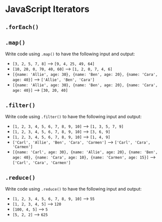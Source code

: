 # JavaScript Iterators

## `.forEach()`

## `.map()`
Write code using `.map()` to have the following input and output:

- `[3, 2, 5, 7, 8]` --> `[9, 4, 25, 49, 64]`
- `[10, 20, 0, 70, 40, 60]` --> `[1, 2, 0, 7, 4, 6]`
- `[{name: 'Allie', age: 30}, {name: 'Ben', age: 20}, {name: 'Cara', age: 40}]` --> `['Allie', 'Ben', 'Cara']`
- `[{name: 'Allie', age: 30}, {name: 'Ben', age: 20}, {name: 'Cara', age: 40}]` --> `[30, 20, 40]`

## `.filter()`
Write code using `.filter()` to have the following input and output:

- `[1, 2, 3, 4, 5, 6, 7, 8, 9, 10]` --> `[1, 3, 5, 7, 9]`
- `[1, 2, 3, 4, 5, 6, 7, 8, 9, 10]` --> `[3, 6, 9]`
- `[1, 2, 3, 4, 5, 6, 7, 8, 9, 10]` --> `[1, 4, 9]`
- `['Carl', 'Allie', 'Ben', 'Cara', 'Carmen']` --> `['Carl', 'Cara', 'Carmen']`
- `[{name: 'Carl', age: 30}, {name: 'Allie', age: 20}, {name: 'Ben', age: 40}, {name: 'Cara', age: 10}, {name: 'Carmen', age: 15}]` --> `['Carl', 'Cara', 'Carmen']`

## `.reduce()`
Write code using `.reduce()` to have the following input and output:

- `[1, 2, 3, 4, 5, 6, 7, 8, 9, 10]` --> `55`
- `[1, 2, 3, 4, 5]` --> `120`
- `[100, 4, 5]` --> `5`
- `[5, 2, 2]` --> `625`

